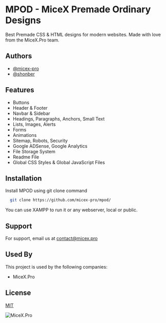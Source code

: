 
# MPOD - MiceX Premade Ordinary Designs

Best Premade CSS & HTML designs for modern websites. Made with love from the MiceX.Pro team.


## Authors

- [@micex-pro](https://github.com/micex-pro)
- [@shonber](https://www.github.com/octokatherine)


## Features

- Buttons
- Header & Footer
- Navbar & Sidebar
- Headings, Paragraphs, Anchors, Small Text
- Lists, Images, Alerts
- Forms
- Animations
- Sitemap, Robots, Security
- Google ADSense, Google Analytics
- File Storage System
- Readme File
- Global CSS Styles & Global JavaScript Files
## Installation

Install MPOD using git clone command

```bash
  git clone https://github.com/micex-pro/mpod/
```
    
You can use XAMPP to run it or any webserver, local or public.
## Support

For support, email us at contact@micex.pro


## Used By

This project is used by the following companies:

- MiceX.Pro


## License

[MIT](https://choosealicense.com/licenses/mit/)


![MiceX.Pro](http://mpod.micex.pro/assets/images/MiceX-logo.png)

